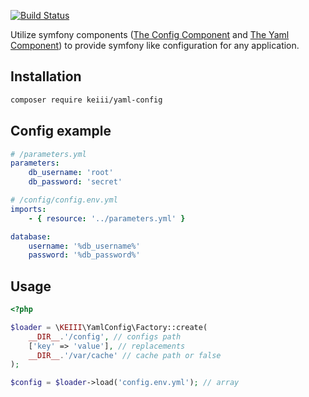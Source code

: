 [![Build Status](https://travis-ci.org/KEIII/YamlConfig.svg?branch=master)](https://travis-ci.org/KEIII/YamlConfig)

Utilize symfony components ([The Config Component](https://symfony.com/doc/current/components/config.html) and [The Yaml Component](https://symfony.com/doc/current/components/yaml.html)) to provide symfony like configuration for any application.

## Installation

```bash
composer require keiii/yaml-config
```

## Config example

```yaml
# /parameters.yml
parameters:
    db_username: 'root'
    db_password: 'secret'
```

```yaml
# /config/config.env.yml
imports:
    - { resource: '../parameters.yml' }

database:
    username: '%db_username%'
    password: '%db_password%'
```

## Usage

```php
<?php

$loader = \KEIII\YamlConfig\Factory::create(
    __DIR__.'/config', // configs path
    ['key' => 'value'], // replacements
    __DIR__.'/var/cache' // cache path or false
);

$config = $loader->load('config.env.yml'); // array
```
